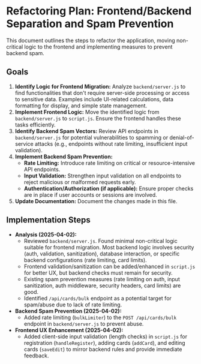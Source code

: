 # Refactoring Plan: Frontend/Backend Separation and Spam Prevention

This document outlines the steps to refactor the application, moving non-critical logic to the frontend and implementing measures to prevent backend spam.

## Goals

1.  **Identify Logic for Frontend Migration:** Analyze `backend/server.js` to find functionalities that don't require server-side processing or access to sensitive data. Examples include UI-related calculations, data formatting for display, and simple state management.
2.  **Implement Frontend Logic:** Move the identified logic from `backend/server.js` to `script.js`. Ensure the frontend handles these tasks efficiently.
3.  **Identify Backend Spam Vectors:** Review API endpoints in `backend/server.js` for potential vulnerabilities to spamming or denial-of-service attacks (e.g., endpoints without rate limiting, insufficient input validation).
4.  **Implement Backend Spam Prevention:**
    *   **Rate Limiting:** Introduce rate limiting on critical or resource-intensive API endpoints.
    *   **Input Validation:** Strengthen input validation on all endpoints to reject malicious or malformed requests early.
    *   **Authentication/Authorization (if applicable):** Ensure proper checks are in place if user accounts or sessions are involved.
5.  **Update Documentation:** Document the changes made in this file.

## Implementation Steps

*   **Analysis (2025-04-02):**
    *   Reviewed `backend/server.js`. Found minimal non-critical logic suitable for frontend migration. Most backend logic involves security (auth, validation, sanitization), database interaction, or specific backend configurations (rate limiting, card limits).
    *   Frontend validation/sanitization can be added/enhanced in `script.js` for better UX, but backend checks must remain for security.
    *   Existing spam prevention measures (rate limiting on auth, input sanitization, auth middleware, security headers, card limits) are good.
    *   Identified `/api/cards/bulk` endpoint as a potential target for spam/abuse due to lack of rate limiting.
*   **Backend Spam Prevention (2025-04-02):**
    *   Added rate limiting (`bulkLimiter`) to the `POST /api/cards/bulk` endpoint in `backend/server.js` to prevent abuse.
*   **Frontend UX Enhancement (2025-04-02):**
    *   Added client-side input validation (length checks) in `script.js` for registration (`handleRegister`), adding cards (`addCard`), and editing cards (`saveEdit`) to mirror backend rules and provide immediate feedback.